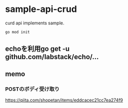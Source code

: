 # sample-api-crud
curd api implements sample. 


```bash
go mod init
```

## echoを利用go get -u github.com/labstack/echo/...

## memo

### POSTのボディ受け取り




https://qiita.com/shopetan/items/eddcacec21cc7ea274f9